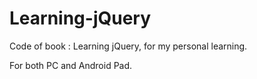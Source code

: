 Learning-jQuery
===============

Code of book : Learning jQuery, for my personal learning.

For both PC and Android Pad.
